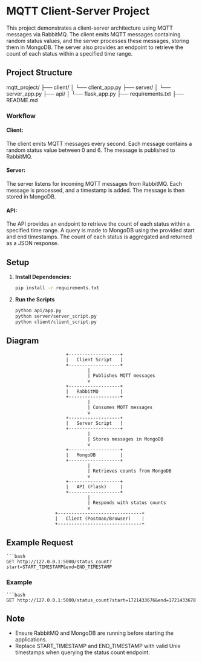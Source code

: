 # MQTT Client-Server Project

This project demonstrates a client-server architecture using MQTT messages via RabbitMQ. The client emits MQTT messages containing random status values, and the server processes these messages, storing them in MongoDB. The server also provides an endpoint to retrieve the count of each status within a specified time range.

## Project Structure

mqtt_project/
├── client/
│ └── client_app.py
├── server/
│ └── server_app.py
├── api/
│ └── flask_app.py
├── requirements.txt
├── README.md

### Workflow
#### Client:

The client emits MQTT messages every second.
Each message contains a random status value between 0 and 6.
The message is published to RabbitMQ.

#### Server:

The server listens for incoming MQTT messages from RabbitMQ.
Each message is processed, and a timestamp is added.
The message is then stored in MongoDB.

#### API:

The API provides an endpoint to retrieve the count of each status within a specified time range.
A query is made to MongoDB using the provided start and end timestamps.
The count of each status is aggregated and returned as a JSON response.


## Setup

1. **Install Dependencies:**

   ```bash
   pip install -r requirements.txt

2. **Run the Scripts**
    ```bash
    python api/app.py
    python server/server_script.py
    python client/client_script.py
## Diagram
                          +-------------------+
                          |   Client Script   |
                          +-------------------+
                                  |
                                  | Publishes MQTT messages
                                  v
                          +-------------------+
                          |   RabbitMQ        |
                          +-------------------+
                                  |
                                  | Consumes MQTT messages
                                  v
                          +-------------------+
                          |   Server Script   |
                          +-------------------+
                                  |
                                  | Stores messages in MongoDB
                                  v
                          +-------------------+
                          |   MongoDB         |
                          +-------------------+
                                  |
                                  | Retrieves counts from MongoDB
                                  v
                          +-------------------+
                          |   API (Flask)     |
                          +-------------------+
                                  |
                                  | Responds with status counts
                                  v
                      +-------------------------------+
                      |   Client (Postman/Browser)    |
                      +-------------------------------+
## Example Request
    ```bash
    GET http://127.0.0.1:5000/status_count?start=START_TIMESTAMP&end=END_TIMESTAMP
### Example
    ```bash
    GET http://127.0.0.1:5000/status_count?start=1721433676&end=1721433678

## Note
- Ensure RabbitMQ and MongoDB are running before starting the applications.
- Replace START_TIMESTAMP and END_TIMESTAMP with valid Unix timestamps when querying the status count endpoint.